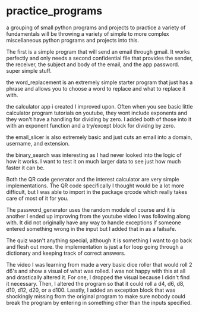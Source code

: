# practice_programs
a grouping of small python programs and projects to practice a variety of fundamentals
will be throwing a variety of simple to more complex miscellaneous python programs and projects into this.

The first is a simple program that will send an email through gmail. It works perfectly and only needs a second confidential file that provides the sender, the receiver, the subject and body of the email, and the app password. super simple stuff.

the word_replacement is an extremely simple starter program that just has a phrase and allows you to choose a word to replace and what to replace it with.

the calculator app i created I improved upon. Often when you see basic little calculator program tutorials on youtube, they wont include exponents and they won't have a handling for dividing by zero. I added both of those into it with an exponent function and a try/except block for dividng by zero.

the email_slicer is also extremely basic and just cuts an email into a domain, username, and extension.

the binary_search was interesting as I had never looked into the logic of how it works. I want to test it on much larger data to see just how much faster it can be.

Both the QR code generator and the interest calculator are very simple implementations. The QR code specifically I thought would be a lot more difficult, but I was able to import in the package qrcode which really takes care of most of it for you.

The password_generator uses the random module of course and it is another I ended up improving from the youtube video I was following along with. It did not originally have any way to handle exceptions if someone entered something wrong in the input but I added that in as a failsafe.

The quiz wasn't anything special, although it is something I want to go back and flesh out more. the implementation is just a for loop going through a dictionary and keeping track of correct answers.

The video I was learning from made a very basic dice roller that would roll 2 d6's and show a visual of what was rolled. I was not happy with this at all and drastically altered it. For one, I dropped the visual because I didn't find it necessary. Then, I altered the program so that it could roll a d4, d6, d8, d10, d12, d20, or a d100. Lasstly, I added an exception block that was shockingly missing from the original program to make sure nobody could break the program by entering in something other than the inputs specified.
